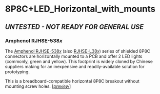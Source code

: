 # 8P8C+LED_Horizontal_with_mounts

## *UNTESTED - NOT READY FOR GENERAL USE*

### Amphenol RJHSE-538*x*

The [Amphenol RJHSE-538*x*](https://www.amphenol-icc.com/modular-jacks-rjhse5381.html) (also [RJHSE-L38*x*](https://www.amphenol-icc.com/modular-jacks-rjhsel381.html)) series of shielded 8P8C connectors are horizontally mounted to a PCB and offer 2 LED lights (commonly, green and yellow).  This footprint is widely cloned by Chinese suppliers making for an inexpensive and readily-available solution for prototyping.

This is a breadboard-compatible horizontal 8P8C breakout without mounting screw holes. [[*preview*](MCAD/8P8C+LED_Horizontal-Assembled.stl)]